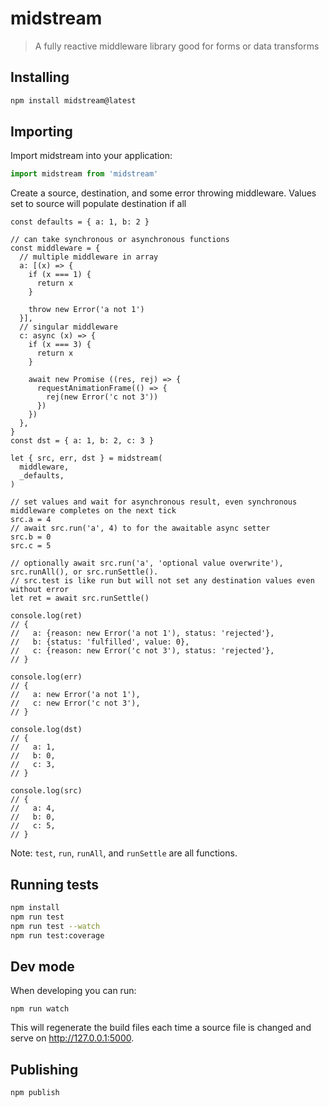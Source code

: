 # midstream

> A fully reactive middleware library good for forms or data transforms

## Installing

```sh
npm install midstream@latest
```

## Importing

Import midstream into your application:
```js
import midstream from 'midstream'
```

Create a source, destination, and some error throwing middleware.  Values set to source will populate destination if all 
```
const defaults = { a: 1, b: 2 }

// can take synchronous or asynchronous functions
const middleware = {
  // multiple middleware in array
  a: [(x) => {
    if (x === 1) {
      return x
    }

    throw new Error('a not 1')
  }],
  // singular middleware
  c: async (x) => {
    if (x === 3) {
      return x
    }

    await new Promise ((res, rej) => {
      requestAnimationFrame(() => {
        rej(new Error('c not 3'))
      })
    })
  },
}
const dst = { a: 1, b: 2, c: 3 }

let { src, err, dst } = midstream(
  middleware,
  _defaults,
)

// set values and wait for asynchronous result, even synchronous middleware completes on the next tick
src.a = 4
// await src.run('a', 4) to for the awaitable async setter
src.b = 0
src.c = 5

// optionally await src.run('a', 'optional value overwrite'), src.runAll(), or src.runSettle().  
// src.test is like run but will not set any destination values even without error
let ret = await src.runSettle()

console.log(ret)
// {
//   a: {reason: new Error('a not 1'), status: 'rejected'},
//   b: {status: 'fulfilled', value: 0},
//   c: {reason: new Error('c not 3'), status: 'rejected'},
// }

console.log(err)
// {
//   a: new Error('a not 1'),
//   c: new Error('c not 3'),
// }

console.log(dst)
// {
//   a: 1,
//   b: 0,
//   c: 3,
// }

console.log(src) 
// {
//   a: 4,
//   b: 0,
//   c: 5,
// }
```

Note: `test`, `run`, `runAll`, and `runSettle` are all functions.

## Running tests

```sh
npm install
npm run test
npm run test --watch
npm run test:coverage
```

## Dev mode

When developing you can run:

```
npm run watch
```

This will regenerate the build files each time a source file is changed and serve on http://127.0.0.1:5000.

## Publishing

```sh
npm publish
```
